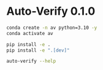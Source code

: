 # Auto-Verify 0.1.0

```bash
conda create -n av python=3.10 -y
conda activate av

pip install -e .
pip install -e ".[dev]"

auto-verify --help
```
